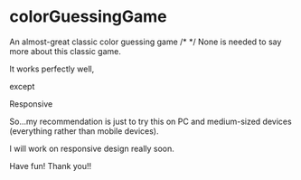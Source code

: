 # colorGuessingGame
An almost-great classic color guessing game
/* */
None is needed to say more about this classic game.

It works perfectly well,

except

Responsive

So...my recommendation is just to try this on PC and medium-sized devices (everything rather than mobile devices).

I will work on responsive design really soon.

Have fun!
Thank you!!

